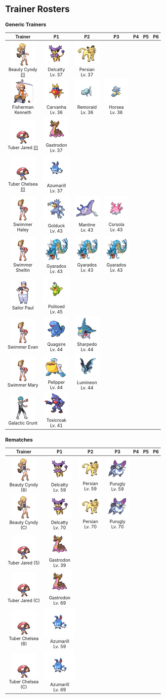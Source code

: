 # Trainer Rosters

### Generic Trainers

| Trainer | P1 | P2 | P3 | P4 | P5 | P6 |
|:-------:|:--:|:--:|:--:|:--:|:--:|:--:|
| ![Beauty Cyndy [(!)](#rematches)](../../assets/trainers/beauty.png)<br>Beauty Cyndy [(!)](#rematches) | ![Delcatty](../../assets/sprites/delcatty/front.gif)<br>Delcatty<br>Lv. 37 | ![Persian](../../assets/sprites/persian/front.gif)<br>Persian<br>Lv. 37 |
| ![Fisherman Kenneth](../../assets/trainers/fisherman.png)<br>Fisherman Kenneth | ![Carvanha](../../assets/sprites/carvanha/front.gif)<br>Carvanha<br>Lv. 36 | ![Remoraid](../../assets/sprites/remoraid/front.gif)<br>Remoraid<br>Lv. 36 | ![Horsea](../../assets/sprites/horsea/front.gif)<br>Horsea<br>Lv. 36 |
| ![Tuber Jared [(!)](#rematches)](../../assets/trainers/tuber.png)<br>Tuber Jared [(!)](#rematches) | ![Gastrodon](../../assets/sprites/gastrodon/front.gif)<br>Gastrodon<br>Lv. 37 |
| ![Tuber Chelsea [(!)](#rematches)](../../assets/trainers/tuber.png)<br>Tuber Chelsea [(!)](#rematches) | ![Azumarill](../../assets/sprites/azumarill/front.gif)<br>Azumarill<br>Lv. 37 |
| ![Swimmer Haley](../../assets/trainers/swimmer.png)<br>Swimmer Haley | ![Golduck](../../assets/sprites/golduck/front.gif)<br>Golduck<br>Lv. 43 | ![Mantine](../../assets/sprites/mantine/front.gif)<br>Mantine<br>Lv. 43 | ![Corsola](../../assets/sprites/corsola/front.gif)<br>Corsola<br>Lv. 43 |
| ![Swimmer Sheltin](../../assets/trainers/swimmer.png)<br>Swimmer Sheltin | ![Gyarados](../../assets/sprites/gyarados/front.gif)<br>Gyarados<br>Lv. 43 | ![Gyarados](../../assets/sprites/gyarados/front.gif)<br>Gyarados<br>Lv. 43 | ![Gyarados](../../assets/sprites/gyarados/front.gif)<br>Gyarados<br>Lv. 43 |
| ![Sailor Paul](../../assets/trainers/sailor.png)<br>Sailor Paul | ![Politoed](../../assets/sprites/politoed/front.gif)<br>Politoed<br>Lv. 45 |
| ![Swimmer Evan](../../assets/trainers/swimmer.png)<br>Swimmer Evan | ![Quagsire](../../assets/sprites/quagsire/front.gif)<br>Quagsire<br>Lv. 44 | ![Sharpedo](../../assets/sprites/sharpedo/front.gif)<br>Sharpedo<br>Lv. 44 |
| ![Swimmer Mary](../../assets/trainers/swimmer.png)<br>Swimmer Mary | ![Pelipper](../../assets/sprites/pelipper/front.gif)<br>Pelipper<br>Lv. 44 | ![Lumineon](../../assets/sprites/lumineon/front.gif)<br>Lumineon<br>Lv. 44 |
| ![Galactic Grunt](../../assets/trainers/galactic_grunt.png)<br>Galactic Grunt | ![Toxicroak](../../assets/sprites/toxicroak/front.gif)<br>Toxicroak<br>Lv. 41 |


### Rematches

| Trainer | P1 | P2 | P3 | P4 | P5 | P6 |
|:-------:|:--:|:--:|:--:|:--:|:--:|:--:|
| ![Beauty Cyndy (8)](../../assets/trainers/beauty.png)<br>Beauty Cyndy (8) | ![Delcatty](../../assets/sprites/delcatty/front.gif)<br>Delcatty<br>Lv. 59 | ![Persian](../../assets/sprites/persian/front.gif)<br>Persian<br>Lv. 59 | ![Purugly](../../assets/sprites/purugly/front.gif)<br>Purugly<br>Lv. 59 |
| ![Beauty Cyndy (C)](../../assets/trainers/beauty.png)<br>Beauty Cyndy (C) | ![Delcatty](../../assets/sprites/delcatty/front.gif)<br>Delcatty<br>Lv. 70 | ![Persian](../../assets/sprites/persian/front.gif)<br>Persian<br>Lv. 70 | ![Purugly](../../assets/sprites/purugly/front.gif)<br>Purugly<br>Lv. 70 |
| ![Tuber Jared (5)](../../assets/trainers/tuber.png)<br>Tuber Jared (5) | ![Gastrodon](../../assets/sprites/gastrodon/front.gif)<br>Gastrodon<br>Lv. 39 |
| ![Tuber Jared (C)](../../assets/trainers/tuber.png)<br>Tuber Jared (C) | ![Gastrodon](../../assets/sprites/gastrodon/front.gif)<br>Gastrodon<br>Lv. 69 |
| ![Tuber Chelsea (8)](../../assets/trainers/tuber.png)<br>Tuber Chelsea (8) | ![Azumarill](../../assets/sprites/azumarill/front.gif)<br>Azumarill<br>Lv. 59 |
| ![Tuber Chelsea (C)](../../assets/trainers/tuber.png)<br>Tuber Chelsea (C) | ![Azumarill](../../assets/sprites/azumarill/front.gif)<br>Azumarill<br>Lv. 69 |

